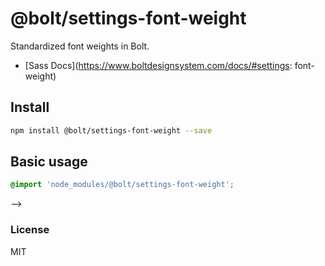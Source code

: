 # @bolt/settings-font-weight
Standardized font weights in Bolt.

- [Sass Docs](https://www.boltdesignsystem.com/docs/#settings: font-weight)

## Install
```bash
npm install @bolt/settings-font-weight --save
```

## Basic usage
```scss
@import 'node_modules/@bolt/settings-font-weight';
```

-->
### License
MIT
